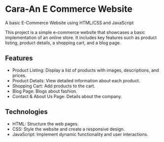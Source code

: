 # Cara-An E Commerce Website
A basic E-Commerce Website using HTML/CSS and JavaScript


This project is a simple e-commerce website that showcases a basic implementation of an online store. It includes key features such as product listing, product details, a shopping cart, and a blog page.


## Features
* Product Listing: Display a list of products with images, descriptions, and prices.
* Product Details: View detailed information about each product.
* Shopping Cart: Add products to the cart.
* Blog Page: Blogs about fashion.
* Contact & About Us Page: Details about the company.


## Technologies
* HTML: Structure the web pages.
* CSS: Style the website and create a responsive design.
* JavaScript: Implement dynamic functionality and user interactions.

